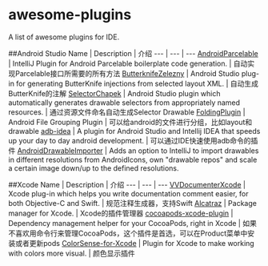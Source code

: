 # awesome-plugins
A list of awesome plugins for IDE.

##Android Studio
Name | Description | 介绍
--- | --- | ---
[AndroidParcelable](https://github.com/mcharmas/android-parcelable-intellij-plugin) | IntelliJ Plugin for Android Parcelable boilerplate code generation. | 自动实现Parcelable接口所需要的所有方法
[ButterknifeZelezny](https://github.com/avast/android-butterknife-zelezny) | Android Studio plug-in for generating ButterKnife injections from selected layout XML. | 自动生成ButterKnife的注解
[SelectorChapek](https://github.com/inmite/android-selector-chapek) | Android Studio plugin which automatically generates drawable selectors from appropriately named resources. | 通过资源文件命名自动生成Selector Drawable
[FoldingPlugin](https://github.com/dmytrodanylyk/folding-plugin) | Android File Grouping Plugin | 可以给android的文件进行分组，比如layout和drawable
[adb-idea](https://github.com/pbreault/adb-idea) | A plugin for Android Studio and Intellij IDEA that speeds up your day to day android development. | 可以通过IDE快速使用adb命令的插件
[AndroidDrawableImporter](https://github.com/winterDroid/android-drawable-importer-intellij-plugin) | Adds an option to IntelliJ to import drawables in different resolutions from AndroidIcons, own "drawable repos" and scale a certain image down/up to the defined resolutions.

##Xcode
Name | Description | 介绍
--- | --- | ---
[VVDocumenterXcode](https://github.com/onevcat/VVDocumenter-Xcode) | Xcode plug-in which helps you write documentation comment easier, for both Objective-C and Swift. | 规范注释生成器，支持Swift
[Alcatraz](https://github.com/supermarin/Alcatraz) | Package manager for Xcode. | Xcode的插件管理器
[cocoapods-xcode-plugin](https://github.com/kattrali/cocoapods-xcode-plugin) | Dependency management helper for your CocoaPods, right in Xcode | 如果不喜欢用命令行来管理CocoaPods，这个插件是首选，可以在Product菜单中安装或者更新pods
[ColorSense-for-Xcode](https://github.com/omz/ColorSense-for-Xcode) | Plugin for Xcode to make working with colors more visual. | 颜色显示插件